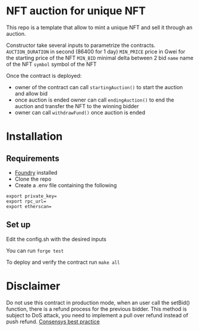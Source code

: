 # NFT auction for unique NFT

This repo is a template that allow to mint a unique NFT and sell it through an auction. 

Constructor take several inputs to parametrize the contracts.
```AUCTION_DURATION``` in second (86400 for 1 day)
```MIN_PRICE``` price in Gwei for the starting price of the NFT 
```MIN_BID``` minimal delta between 2 bid
```name``` name of the NFT
```symbol``` symbol of the NFT

Once the contract is deployed:  
- owner of the contract can call ```startingAuction()``` to start the auction and allow bid
- once auction is ended owner can call ```endingAuction()``` to end the auction and transfer the NFT to the winning bidder
- owner can call ```withdrawFund()``` once auction is ended

# Installation

## Requirements

- [Foundry](https://github.com/foundry-rs/foundry) installed 
- Clone the repo
- Create a .env file containing the following 

```
export private_key=
export rpc_url=
export etherscan=
```

## Set up

Edit the config.sh with the desired inputs

You can run ```forge test```

To deploy and verify the contract run ```make all```


# Disclaimer

Do not use this contract in production mode, when an user call the setBid() function, there is a refund process for the previous bidder. 
This method is subject to DoS attack, you need to implement a pull over refund instead of push refund.
[Consensys best practice](https://consensys.github.io/smart-contract-best-practices/development-recommendations/general/external-calls/)
